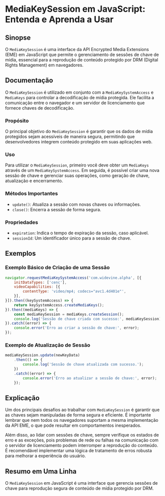 <!--
Meta Description: # MediaKeySession em JavaScript: Entenda e Aprenda a Usar ## Sinopse O `MediaKeySession` é uma interface da API Encrypted Media Extensions (EME) em Ja...
Meta Keywords: sessão, mediakeysession, chave, que, com
-->

# MediaKeySession em JavaScript: Entenda e Aprenda a Usar

## Sinopse
O `MediaKeySession` é uma interface da API Encrypted Media Extensions (EME) em JavaScript que permite o gerenciamento de sessões de chave de mídia, essencial para a reprodução de conteúdo protegido por DRM (Digital Rights Management) em navegadores.

## Documentação
O `MediaKeySession` é utilizado em conjunto com a `MediaKeySystemAccess` e `MediaKeys` para controlar a decodificação de mídia protegida. Ele facilita a comunicação entre o navegador e um servidor de licenciamento que fornece chaves de decodificação. 

### Propósito
O principal objetivo do `MediaKeySession` é garantir que os dados de mídia protegidos sejam acessíveis de maneira segura, permitindo que desenvolvedores integrem conteúdo protegido em suas aplicações web.

### Uso
Para utilizar o `MediaKeySession`, primeiro você deve obter um `MediaKeys` através de um `MediaKeySystemAccess`. Em seguida, é possível criar uma nova sessão de chave e gerenciar suas operações, como geração de chave, atualização e encerramento.

### Métodos Importantes
- `update()`: Atualiza a sessão com novas chaves ou informações.
- `close()`: Encerra a sessão de forma segura.

### Propriedades
- `expiration`: Indica o tempo de expiração da sessão, caso aplicável.
- `sessionId`: Um identificador único para a sessão de chave.

## Exemplos
### Exemplo Básico de Criação de uma Sessão
```javascript
navigator.requestMediaKeySystemAccess('com.widevine.alpha', [{
    initDataTypes: ['cenc'],
    videoCapabilities: [{
        contentType: 'video/mp4; codecs="avc1.4d401e"',
    }],
}]).then((keySystemAccess) => {
    return keySystemAccess.createMediaKeys();
}).then((mediaKeys) => {
    const mediaKeySession = mediaKeys.createSession();
    console.log('Sessão de chave criada com sucesso:', mediaKeySession);
}).catch((error) => {
    console.error('Erro ao criar a sessão de chave:', error);
});
```

### Exemplo de Atualização de Sessão
```javascript
mediaKeySession.update(newKeyData)
    .then(() => {
        console.log('Sessão de chave atualizada com sucesso.');
    })
    .catch((error) => {
        console.error('Erro ao atualizar a sessão de chave:', error);
    });
```

## Explicação
Um dos principais desafios ao trabalhar com `MediaKeySession` é garantir que as chaves sejam manipuladas de forma segura e eficiente. É importante lembrar que nem todos os navegadores suportam a mesma implementação da API EME, o que pode resultar em comportamentos inesperados.

Além disso, ao lidar com sessões de chave, sempre verifique os estados de erro e as exceções, pois problemas de rede ou falhas na comunicação com o servidor de licenciamento podem interromper a reprodução do conteúdo. É recomendável implementar uma lógica de tratamento de erros robusta para melhorar a experiência do usuário.

## Resumo em Uma Linha
O `MediaKeySession` em JavaScript é uma interface que gerencia sessões de chave para reprodução segura de conteúdo de mídia protegido por DRM.